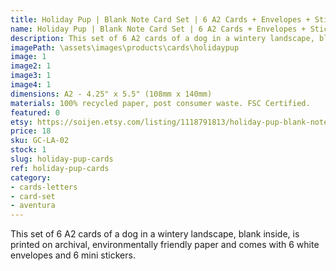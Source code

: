 ```yaml
---
title: Holiday Pup | Blank Note Card Set | 6 A2 Cards + Envelopes + Stickers
name: Holiday Pup | Blank Note Card Set | 6 A2 Cards + Envelopes + Stickers
description: This set of 6 A2 cards of a dog in a wintery landscape, blank inside, is printed on archival, environmentally friendly paper and comes with 6 white envelopes and 6 mini stickers.
imagePath: \assets\images\products\cards\holidaypup
image: 1
image2: 1
image3: 1
image4: 1
dimensions: A2 - 4.25" x 5.5" (108mm x 140mm)
materials: 100% recycled paper, post consumer waste. FSC Certified.
featured: 0
etsy: https://soijen.etsy.com/listing/1118791813/holiday-pup-blank-note-card-set-6-a2?utm_source=Copy&utm_medium=ListingManager&utm_campaign=Share&utm_term=so.lmsm&share_time=1695259992854
price: 18
sku: GC-LA-02
stock: 1
slug: holiday-pup-cards
ref: holiday-pup-cards
category:
- cards-letters
- card-set
- aventura
---
```

This set of 6 A2 cards of a dog in a wintery landscape, blank inside, is printed on archival, environmentally friendly paper and comes with 6 white envelopes and 6 mini stickers.
